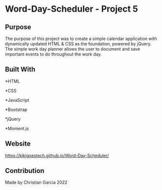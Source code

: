 # Word-Day-Scheduler - Project 5

## Purpose

The purpose of this project was to create a simple calendar application with dynamically updated HTML & CSS as the foundation, powered by jQuery. The simple work day planner allows the user to document and save important events to do throughout the work day. 

## Built With
*HTML

*CSS

*JavaScript

*Bootstrap

*jQuery

*Moment.js

## Website

https://kikigoestech.github.io/Word-Day-Scheduler/


## Contribution

Made by Christian Garcia 2022
